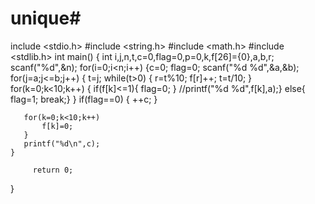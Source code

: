 # unique#
include <stdio.h>
#include <string.h>
#include <math.h>
#include <stdlib.h>
int main() {
    int i,j,n,t,c=0,flag=0,p=0,k,f[26]={0},a,b,r;
    scanf("%d",&n);
    for(i=0;i<n;i++)
    {c=0; 
     flag=0;
    scanf("%d %d",&a,&b);
       for(j=a;j<=b;j++)
        { 
           t=j;
           while(t>0)
           {
               r=t%10;
               f[r]++;
               t=t/10;
           }
         for(k=0;k<10;k++)
         {
             if(f[k]<=1){
             flag=0;
                }
             //printf("%d %d",f[k],a);}
             else{
                 flag=1;
             break;}
         }
           if(flag==0)
         {
             ++c;
         }
         
       for(k=0;k<10;k++)
           f[k]=0;
       }
       printf("%d\n",c);
    }
            
         return 0;
}
